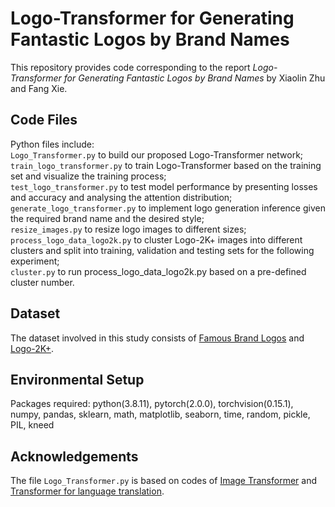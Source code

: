 # Logo-Transformer for Generating Fantastic Logos by Brand Names

This repository provides code corresponding to the report *Logo-Transformer for Generating Fantastic Logos by Brand Names* by Xiaolin Zhu and Fang Xie.

## Code Files

Python files include:  
```Logo_Transformer.py``` to build our proposed Logo-Transformer network;   
```train_logo_transformer.py``` to train Logo-Transformer based on the training set and visualize the training process;   
```test_logo_transformer.py``` to test model performance by presenting losses and accuracy and analysing the attention distribution;   
```generate_logo_transformer.py``` to implement logo generation inference given the required brand name and the desired style;   
```resize_images.py``` to resize logo images to different sizes;  
```process_logo_data_logo2k.py``` to cluster Logo-2K+ images into different clusters and split into training, validation and testing sets for the following experiment;  
```cluster.py``` to run process_logo_data_logo2k.py based on a pre-defined cluster number.

## Dataset

The dataset involved in this study consists of [Famous Brand Logos](https://www.kaggle.com/datasets/linkanjarad/famous-brand-logos) and [Logo-2K+](https://paperswithcode.com/dataset/logo-2k).

## Environmental Setup

Packages required: python(3.8.11), pytorch(2.0.0), torchvision(0.15.1), numpy, pandas, sklearn, math, matplotlib, seaborn, time, random, pickle, PIL, kneed

## Acknowledgements

The file ```Logo_Transformer.py``` is based on codes of [Image Transformer](https://github.com/sahajgarg/image\_transformer) and [Transformer for language translation](https://github.com/tunz/transformer-pytorch/tree/master).
